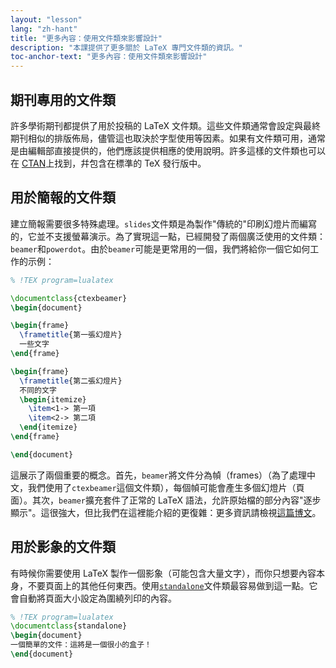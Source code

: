 ```yaml
---
layout: "lesson"
lang: "zh-hant"
title: "更多內容：使用文件類來影響設計"
description: "本課提供了更多關於 LaTeX 專門文件類的資訊。"
toc-anchor-text: "更多內容：使用文件類來影響設計"
---
```


## 期刊專用的文件類

許多學術期刊都提供了用於投稿的 LaTeX 文件類。這些文件類通常會設定與最終期刊相似的排版佈局，儘管這也取決於字型使用等因素。如果有文件類可用，通常是由編輯部直接提供的，他們應該提供相應的使用說明。許多這樣的文件類也可以在 [CTAN](https://ctan.org)上找到，幷包含在標準的 TeX 發行版中。

## 用於簡報的文件類

建立簡報需要很多特殊處理。`slides`文件類是為製作"傳統的"印刷幻燈片而編寫的，它並不支援螢幕演示。為了實現這一點，已經開發了兩個廣泛使用的文件類：`beamer`和`powerdot`。由於`beamer`可能是更常用的一個，我們將給你一個它如何工作的示例：

```latex
% !TEX program=lualatex

\documentclass{ctexbeamer}
\begin{document}

\begin{frame}
  \frametitle{第一張幻燈片}
  一些文字
\end{frame}

\begin{frame}
  \frametitle{第二張幻燈片}
  不同的文字
  \begin{itemize}
    \item<1-> 第一項
    \item<2-> 第二項
  \end{itemize}
\end{frame}

\end{document}
```

這展示了兩個重要的概念。首先，`beamer`將文件分為幀（frames）（為了處理中文，我們使用了`ctexbeamer`這個文件類），每個幀可能會產生多個幻燈片（頁面）。其次，`beamer`擴充套件了正常的 LaTeX 語法，允許原始檔的部分內容"逐步顯示"。這很強大，但比我們在這裡能介紹的更復雜：更多資訊請檢視[這篇博文](https://www.texdev.net/2014/01/17/the-beamer-slide-overlay-concept/)。

## 用於影象的文件類

有時候你需要使用 LaTeX 製作一個影象（可能包含大量文字），而你只想要內容本身，不要頁面上的其他任何東西。使用[`standalone`](https://ctan.org/pkg/standalone)文件類最容易做到這一點。它會自動將頁面大小設定為圍繞列印的內容。

```latex
% !TEX program=lualatex
\documentclass{standalone}
\begin{document}
一個簡單的文件：這將是一個很小的盒子！
\end{document}
```
